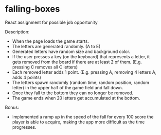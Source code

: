 # falling-boxes
React assignment for possible job opportunity

Description:
- When the page loads the game starts.
- The letters are generated randomly. (A to E)
- Generated letters have random size and background color.
- If the user presses a key (on the keyboard) that represents a letter, it gets removed from the board if there are at least 2 of them. (E.g. pressing C removes all C letters)
- Each removed letter adds 1 point. (E.g. pressing A, removing 4 letters A, adds 4 points)
- The letters spawn randomly (random time, random position, random letter) in the upper half of the game field and fall down.
- Once they fall to the bottom they can no longer be removed.
- The game ends when 20 letters get accumulated at the bottom.

Bonus:
- Implemented a ramp up in the speed of the fall for every 100 score the player is able to acquire, making the app more difficult as the time progresses.

